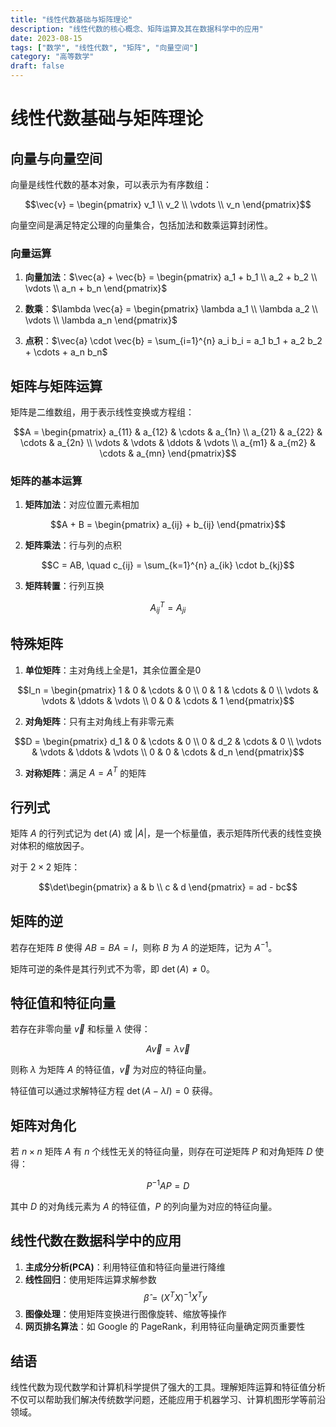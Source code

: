 ```yaml
---
title: "线性代数基础与矩阵理论"
description: "线性代数的核心概念、矩阵运算及其在数据科学中的应用"
date: 2023-08-15
tags: ["数学", "线性代数", "矩阵", "向量空间"]
category: "高等数学"
draft: false
---
```


# 线性代数基础与矩阵理论

## 向量与向量空间

向量是线性代数的基本对象，可以表示为有序数组：

$$\vec{v} = \begin{pmatrix} v_1 \\ v_2 \\ \vdots \\ v_n \end{pmatrix}$$

向量空间是满足特定公理的向量集合，包括加法和数乘运算封闭性。

### 向量运算

1. **向量加法**：$\vec{a} + \vec{b} = \begin{pmatrix} a_1 + b_1 \\ a_2 + b_2 \\ \vdots \\ a_n + b_n \end{pmatrix}$

2. **数乘**：$\lambda \vec{a} = \begin{pmatrix} \lambda a_1 \\ \lambda a_2 \\ \vdots \\ \lambda a_n \end{pmatrix}$

3. **点积**：$\vec{a} \cdot \vec{b} = \sum_{i=1}^{n} a_i b_i = a_1 b_1 + a_2 b_2 + \cdots + a_n b_n$

## 矩阵与矩阵运算

矩阵是二维数组，用于表示线性变换或方程组：

$$A = \begin{pmatrix} 
a_{11} & a_{12} & \cdots & a_{1n} \\ 
a_{21} & a_{22} & \cdots & a_{2n} \\ 
\vdots & \vdots & \ddots & \vdots \\ 
a_{m1} & a_{m2} & \cdots & a_{mn} 
\end{pmatrix}$$

### 矩阵的基本运算

1. **矩阵加法**：对应位置元素相加

$$A + B = \begin{pmatrix} a_{ij} + b_{ij} \end{pmatrix}$$

2. **矩阵乘法**：行与列的点积

$$C = AB, \quad c_{ij} = \sum_{k=1}^{n} a_{ik} \cdot b_{kj}$$

3. **矩阵转置**：行列互换

$$A^T_{ij} = A_{ji}$$

## 特殊矩阵

1. **单位矩阵**：主对角线上全是1，其余位置全是0

$$I_n = \begin{pmatrix} 
1 & 0 & \cdots & 0 \\ 
0 & 1 & \cdots & 0 \\ 
\vdots & \vdots & \ddots & \vdots \\ 
0 & 0 & \cdots & 1 
\end{pmatrix}$$

2. **对角矩阵**：只有主对角线上有非零元素

$$D = \begin{pmatrix} 
d_1 & 0 & \cdots & 0 \\ 
0 & d_2 & \cdots & 0 \\ 
\vdots & \vdots & \ddots & \vdots \\ 
0 & 0 & \cdots & d_n 
\end{pmatrix}$$

3. **对称矩阵**：满足 $A = A^T$ 的矩阵

## 行列式

矩阵 $A$ 的行列式记为 $\det(A)$ 或 $|A|$，是一个标量值，表示矩阵所代表的线性变换对体积的缩放因子。

对于 $2 \times 2$ 矩阵：

$$\det\begin{pmatrix} a & b \\ c & d \end{pmatrix} = ad - bc$$

## 矩阵的逆

若存在矩阵 $B$ 使得 $AB = BA = I$，则称 $B$ 为 $A$ 的逆矩阵，记为 $A^{-1}$。

矩阵可逆的条件是其行列式不为零，即 $\det(A) \neq 0$。

## 特征值和特征向量

若存在非零向量 $\vec{v}$ 和标量 $\lambda$ 使得：

$$A\vec{v} = \lambda \vec{v}$$

则称 $\lambda$ 为矩阵 $A$ 的特征值，$\vec{v}$ 为对应的特征向量。

特征值可以通过求解特征方程 $\det(A - \lambda I) = 0$ 获得。

## 矩阵对角化

若 $n \times n$ 矩阵 $A$ 有 $n$ 个线性无关的特征向量，则存在可逆矩阵 $P$ 和对角矩阵 $D$ 使得：

$$P^{-1}AP = D$$

其中 $D$ 的对角线元素为 $A$ 的特征值，$P$ 的列向量为对应的特征向量。

## 线性代数在数据科学中的应用

1. **主成分分析(PCA)**：利用特征值和特征向量进行降维
2. **线性回归**：使用矩阵运算求解参数
   $$\hat{\beta} = (X^TX)^{-1}X^Ty$$
3. **图像处理**：使用矩阵变换进行图像旋转、缩放等操作
4. **网页排名算法**：如 Google 的 PageRank，利用特征向量确定网页重要性

## 结语

线性代数为现代数学和计算机科学提供了强大的工具。理解矩阵运算和特征值分析不仅可以帮助我们解决传统数学问题，还能应用于机器学习、计算机图形学等前沿领域。 
